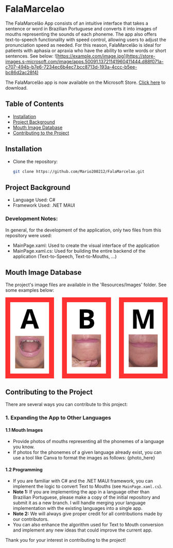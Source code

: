 # FalaMarcelao

The FalaMarcelão App consists of an intuitive interface that takes a sentence or word in Brazilian Portuguese and converts it into images of mouths representing the sounds of each phoneme. The app also offers text-to-speech functionality with speed control, allowing users to adjust the pronunciation speed as needed. For this reason, FalaMarcelão is ideal for patients with aphasia or apraxia who have the ability to write words or short sentences. See below:
![https://example.com/image.jpg](https://store-images.s-microsoft.com/image/apps.50091.13721141960411444.d88f071a-c707-494b-b7e6-7234ec6b4ec7.bcc8713d-193a-4ccc-b5ee-bc86d2ac28f4)

The FalaMarcelão app is now available on the Microsoft Store. <a href="https://apps.microsoft.com/detail/9nl10c8s34fp?hl=pt-br&gl=BR" target="_blank">Click here</a> to download.

## Table of Contents

- [Installation](#installation)
- [Project Background](#project-background)
- [Mouth Image Database](#mouth-image-database)
- [Contributing to the Project](#contributing-to-the-project)
  
## Installation
- Clone the repository:
    ```bash
    git clone https://github.com/Mario200212/FalaMarcelao.git
    ```
## Project Background
- Language Used: C#
- Framework Used: .NET MAUI
### Development Notes: 
In general, for the development of the application, only two files from this repository were used:
- MainPage.xaml: Used to create the visual interface of the application
- MainPage.xaml.cs: Used for building the entire backend of the application (Text-to-Speech, Text-to-Mouths, ...)

## Mouth Image Database
The project's image files are available in the 'Resources/Images' folder. See some examples below:
<div style="display: flex; justify-content: space-between;">
    <img src="Resources/Images/a.png" alt="Descrição da Imagem 1" style="width: 30%; height: auto;">
    <img src="Resources/Images/b.png" alt="Descrição da Imagem 2" style="width: 30%; height: auto;">
    <img src="Resources/Images/m.png" alt="Descrição da Imagem 3" style="width: 30%; height: auto;">
</div>


## Contributing to the Project

There are several ways you can contribute to this project:

### 1. Expanding the App to Other Languages

#### 1.1 Mouth Images
- Provide photos of mouths representing all the phonemes of a language you know.
- If photos for the phonemes of a given language already exist, you can use a tool like Canva to format the images as follows:
  {photo_here}

#### 1.2 Programming
- If you are familiar with C# and the .NET MAUI framework, you can implement the logic to convert Text to Mouths (see `MainPage.xaml.cs`).
- **Note 1:** If you are implementing the app in a language other than Brazilian Portuguese, please make a copy of the initial repository and submit it as a new branch. I will handle merging your language implementation with the existing languages into a single app.
- **Note 2:** We will always give proper credit for all contributions made by our contributors.
- You can also enhance the algorithm used for Text to Mouth conversion and implement any new ideas that could improve the current app.

Thank you for your interest in contributing to the project!









